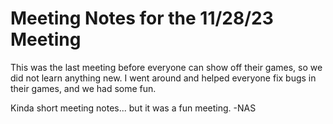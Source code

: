 # Meeting Notes for the 11/28/23 Meeting

This was the last meeting before everyone can show off their games, so we did not learn anything new. I went around and helped everyone fix bugs in their games, and we had some fun.

Kinda short meeting notes... but it was a fun meeting.
-NAS